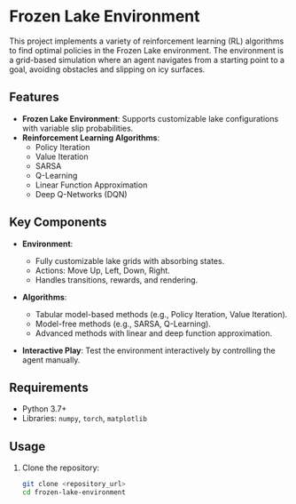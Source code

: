 # Frozen Lake Environment

This project implements a variety of reinforcement learning (RL) algorithms to find optimal policies in the Frozen Lake environment. The environment is a grid-based simulation where an agent navigates from a starting point to a goal, avoiding obstacles and slipping on icy surfaces.

## Features

- **Frozen Lake Environment**: Supports customizable lake configurations with variable slip probabilities.
- **Reinforcement Learning Algorithms**:
  - Policy Iteration
  - Value Iteration
  - SARSA
  - Q-Learning
  - Linear Function Approximation
  - Deep Q-Networks (DQN)

## Key Components

- **Environment**:
  - Fully customizable lake grids with absorbing states.
  - Actions: Move Up, Left, Down, Right.
  - Handles transitions, rewards, and rendering.

- **Algorithms**:
  - Tabular model-based methods (e.g., Policy Iteration, Value Iteration).
  - Model-free methods (e.g., SARSA, Q-Learning).
  - Advanced methods with linear and deep function approximation.

- **Interactive Play**: Test the environment interactively by controlling the agent manually.

## Requirements

- Python 3.7+
- Libraries: `numpy`, `torch`, `matplotlib`

## Usage

1. Clone the repository:
   ```bash
   git clone <repository_url>
   cd frozen-lake-environment

 

